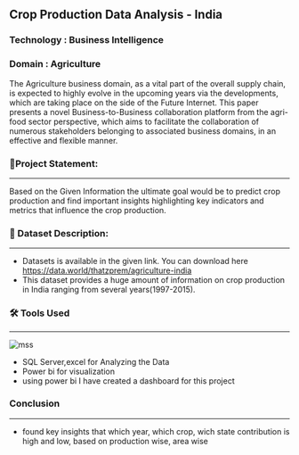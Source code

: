 ##  Crop Production Data Analysis - India
### Technology : Business Intelligence
### Domain : Agriculture
The Agriculture business domain, as a vital part of the overall supply chain, is expected 
to highly evolve in the upcoming years via the developments, which are taking place on 
the side of the Future Internet. This paper presents a novel Business-to-Business 
collaboration platform from the agri-food sector perspective, which aims to facilitate the 
collaboration of numerous stakeholders belonging to associated business domains, in an 
effective and flexible manner.
### 📝Project Statement:
__________________________________

Based on the Given  Information the ultimate goal would be to predict crop 
production and find important insights highlighting key indicators and metrics that 
influence the crop production.

 
 ### 📌 Dataset Description:
 ___________________________________
 
  - Datasets is available in the given link. You can download here https://data.world/thatzprem/agriculture-india 
  - This dataset provides a huge amount of information on crop production in India ranging 
    from several years(1997-2015).
  
 ### 🛠 Tools Used
 _________________

 ![mss](https://user-images.githubusercontent.com/79318960/137679658-83858a89-2c34-456b-b789-e7d3f63423f5.png)
 
 - SQL Server,excel  for Analyzing the Data
 - Power bi for visualization
 - using power bi I have created a dashboard for this project

### Conclusion 
__________________________________
- found key insights that  which year, which crop, wich state contribution is high and low, based on production wise, area wise
 
 

 





 
















 


 



 
